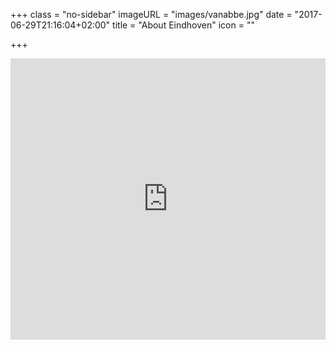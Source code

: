 +++
class = "no-sidebar"
imageURL = "images/vanabbe.jpg"
date = "2017-06-29T21:16:04+02:00"
title = "About Eindhoven"
icon = ""

+++
<!--more-->

<iframe width="100%" height="450" frameborder="0" style="border:0" src="https://www.google.com/maps/embed/v1/view?zoom=11&center=51.4416%2C5.4697&key=AIzaSyBiu3g42TCvY9TVX3jbdA1RMbaMOomU_I0" allowfullscreen></iframe>


